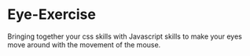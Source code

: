 # Eye-Exercise
Bringing together your css skills with Javascript skills to make your eyes move around with the movement of the mouse.
